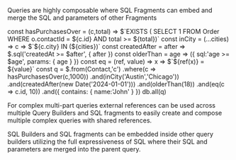 Queries are highly composable where SQL Fragments can embed and merge the SQL and parameters of other Fragments

<live-preview>
const hasPurchasesOver = (c,total) => $`EXISTS (
       SELECT 1 FROM Order WHERE o.contactId = ${c.id} AND total >= ${total})`
const inCity = (...cities) => c => $`${c.city} IN (${cities})`
const createdAfter = after => $.sql('createdAt >= $after', { after })
const olderThan = age => ({ sql:'age >= $age', params: { age } })
const eq = (ref, value) => x => $`${ref(x)} = ${value}`
const q = $.from(Contact,'c')
    .where(c => hasPurchasesOver(c,1000))
    .and(inCity('Austin','Chicago'))
    .and(createdAfter(new Date('2024-01-01')))
    .and(olderThan(18))
	.and(eq(c => c.id, 10))
    .and({ contains: { name:'John' } })
db.all(q)
</live-preview>

For complex multi-part queries external references can be used across multiple Query Builders and SQL fragments
to easily create and compose multiple complex queries with shared references.

SQL Builders and SQL fragments can be embedded inside other query builders utilizing the full expressiveness of SQL
where their SQL and parameters are merged into the parent query.

<live-preview src="/mjs/composable.mjs"></live-preview>
